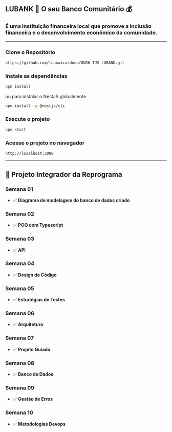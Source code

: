 ## LUBANK 🏦 O seu Banco Comunitário 💰

### É uma instituição financeira local que promove a inclusão financeira e o desenvolvimento econômico da comunidade. 

---
### Clone o Repositório
```bash
https://github.com/luanaxcardoso/ON36-IJS-LUBANK.git
```

### Instale as dependências
```bash
npm install
```
ou para instalar o NestJS globalmente

```bash
npm install -g @nestjs/cli
```

### Execute o projeto
```bash
npm start
```
### Acesse o projeto no navegador
```bash
http://localhost:3000
```

---

## 📅 Projeto Integrador da Reprograma

###  Semana 01
- ✅ **Diagrama de modelagem do banco de dados criado**
###  Semana 02
- ✅ **POO com Typescript**
### Semana 03
- ✅ **API**
### Semana 04
- ✅ **Design de Código**
### Semana 05
- ✅ **Estratégias de Testes**
### Semana 06
- ✅ **Arquitetura**
### Semana 07
- ✅ **Projeto Guiado**
### Semana 08
- ✅ **Banco de Dados**
### Semana 09
- ✅ **Gestão de Erros**
### Semana 10
- ✅ **Metodologias Devops**
